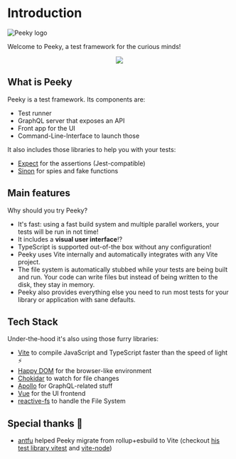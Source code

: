 # Introduction

<div class="my-12">
  <img src="/logo.svg" alt="Peeky logo" class="max-w-32 block mx-auto">
  <p class="text-center text-primary-700 font-medium">Welcome to Peeky, a test framework for the curious minds!</p>
</div>

<p align="center">
  <a href="https://guillaume-chau.info/sponsors/" target="_blank">
    <img src='https://akryum.netlify.app/sponsors.svg'/>
  </a>
</p>

## What is Peeky

Peeky is a test framework. Its components are:

- Test runner
- GraphQL server that exposes an API
- Front app for the UI
- Command-Line-Interface to launch those

It also includes those libraries to help you with your tests:

- [Expect](https://jestjs.io/docs/expect) for the assertions (Jest-compatible)
- [Sinon](https://sinonjs.org/) for spies and fake functions

## Main features

Why should you try Peeky?

- It's fast: using a fast build system and multiple parallel workers, your tests will be run in not time!
- It includes a **visual user interface**!?
- TypeScript is supported out-of-the box without any configuration!
- Peeky uses Vite internally and automatically integrates with any Vite project.
- The file system is automatically stubbed while your tests are being built and run. Your code can write files but instead of being written to the disk, they stay in memory.
- Peeky also provides everything else you need to run most tests for your library or application with sane defaults.

## Tech Stack

Under-the-hood it's also using those furry libraries:

- [Vite](https://vitejs.dev/) to compile JavaScript and TypeScript faster than the speed of light ⚡️
- [Happy DOM](https://github.com/capricorn86/happy-dom) for the browser-like environment
- [Chokidar](https://github.com/paulmillr/chokidar) to watch for file changes
- [Apollo](https://apollographql.com/) for GraphQL-related stuff
- [Vue](https://vuejs.org/) for the UI frontend
- [reactive-fs](https://github.com/Akryum/reactive-fs) to handle the File System

## Special thanks 💚️

- [antfu](https://github.com/antfu) helped Peeky migrate from rollup+esbuild to Vite (checkout [his test library vitest](https://vitest.dev/) and [vite-node](https://github.com/antfu/vite-node))
